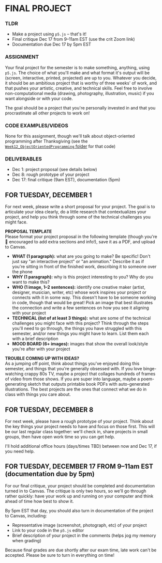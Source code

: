 
# FINAL PROJECT  

### TLDR  
* Make a project using `p5.js` – that's it!  
* Final critique Dec 17 from 9–11am EST (use the crit Zoom link)  
* Documentation due Dec 17 by 5pm EST  


### ASSIGNMENT  
Your final project for the semester is to make something, anything, using `p5.js`. The choice of what you'll make and what format it's output will be (screen, interactive, printed, projected) are up to you. Whatever you decide, it should be an ambitious project that is worthy of three weeks' of work, and that pushes your artistic, creative, and technical skills. Feel free to involve non-computational media (drawing, photography, illustration, music) if you want alongside or with your code.

The goal should be a project that you're personally invested in and that you procrastinate all other projects to work on!


### CODE EXAMPLES/VIDEOS  
None for this assignment, though we'll talk about object-oriented programming after Thanksgiving (see the [`Week12_ObjectOrientedProgramming` folder](https://github.com/jeffThompson/CreativeProgramming1/tree/master/Week12_ObjectOrientedProgramming) for that code)


### DELIVERABLES  
* Dec 1: project proposal (see details below)
* Dec 8: rough prototype of your project  
* Dec 17: final critique (9am EST), documentation (5pm)


## FOR TUESDAY, DECEMBER 1  
For next week, please write a short proposal for your project. The goal is to articulate your idea clearly, do a little research that contextualizes your project, and help you think through some of the technical challenges you might face.

**PROPOSAL TEMPLATE**  
Please format your project proposal in the following template (though you're 💯 encouraged to add extra sections and info!), save it as a PDF, and upload to Canvas.

* **WHAT (1 paragraph):** what are you going to make? Be specific! Don't just say "an interactive project" or "an animation." Describe it as if you're sitting in front of the finished work, describing it to someone over the phone  
* **WHY (1 paragraph):** why is this project interesting to you? Why do you want to make this?  
* **WHO (1 image, 1–2 sentences):** identify one creative maker (artist, designer, musician, writer, etc) whose work inspires your project or connects with it in some way. This doesn't have to be someone working in code, though that would be great! Pick an image that best illustrates the connection and write a few sentences on how you see it aligning with your project  
* **TECHNICAL (list of at least 3 things):** what are some of the technical challenges you might face with this project? Think through the steps you'll need to go through, the things you have struggled with this semester, and/or new things you might have to learn. List them each with a brief description  
* **MOOD BOARD (6+ images):** images that show the overall look/style you're after with your project

**TROUBLE COMING UP WITH IDEAS?**  
As a jumping off point, think about things you've enjoyed doing this semester, and things that you're generally obsessed with. If you love binge-watching crappy 80s TV, maybe a project that collages hundreds of frames of video from those shows. If you are super into language, maybe a poem-generating sketch that outputs printable book PDFs with auto-generated illustrations. The best projects are the ones that connect what we do in class with things you care about.


## FOR TUESDAY, DECEMBER 8  
For next week, please have a rough prototype of your project. Think about the key things your project needs to have and focus on those first. This will be our last regular class together: we'll check in, share projects in small groups, then have open work time so you can get help.

I'll hold additional office hours (days/times TBD) between now and Dec 17, if you need help.


## FOR TUESDAY, DECEMBER 17 FROM 9–11am EST (documentation due by 5pm)  
For our final critique, your project should be completed and documentation turned in to Canvas. The critique is only two hours, so we'll go through rather quickly: have your work up and running on your computer and think ahead of time how best to show it.

By 5pm EST that day, you should also turn in documentation of the project to Canvas, including:

* Representative image (screenshot, photograph, etc) of your project  
* Link to your code in the `p5.js` editor  
* Brief description of your project in the comments (helps jog my memory when grading)  

Because final grades are due shortly after our exam time, late work can't be accepted. Please be sure to turn in everything on time!

